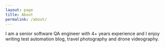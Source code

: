 ```yaml
---
layout: page
title: About
permalink: /about/
---
```


I am a senior software QA engineer with 4+ years experience and I enjoy writing test automation blog, travel photography and drone videography.
